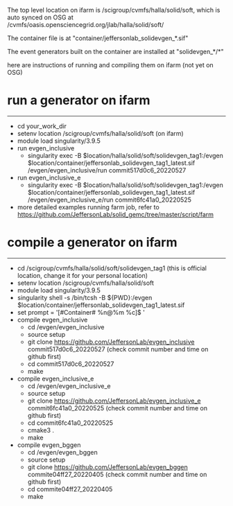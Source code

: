 
The top level location on ifarm is /scigroup/cvmfs/halla/solid/soft, which is auto synced on OSG at /cvmfs/oasis.opensciencegrid.org/jlab/halla/solid/soft/

The container file is at "container/jeffersonlab_solidevgen_\*.sif"

The event generators built on the container are installed at "solidevgen_\*/\*"

here are instructions of running and compiling them on ifarm (not yet on OSG)

# run a generator on ifarm
--------------------
* cd your_work_dir
* setenv location /scigroup/cvmfs/halla/solid/soft (on ifarm)
* module load singularity/3.9.5
* run evgen_inclusive
  * singularity exec -B $location/halla/solid/soft/solidevgen_tag1:/evgen $location/container/jeffersonlab_solidevgen_tag1_latest.sif /evgen/evgen_inclusive/run commit517d0c6_20220527
* run evgen_inclusive_e
  * singularity exec -B $location/halla/solid/soft/solidevgen_tag1:/evgen $location/container/jeffersonlab_solidevgen_tag1_latest.sif /evgen/evgen_inclusive_e/run commit6fc41a0_20220525
* more detailed examples running farm job, refer to https://github.com/JeffersonLab/solid_gemc/tree/master/script/farm

# compile a generator on ifarm
--------------------
* cd /scigroup/cvmfs/halla/solid/soft/solidevgen_tag1 (this is official location, change it for your personal location)
* setenv location /scigroup/cvmfs/halla/solid/soft
* module load singularity/3.9.5
* singularity shell -s /bin/tcsh -B ${PWD}:/evgen $location/container/jeffersonlab_solidevgen_tag1_latest.sif
* set prompt = '[#Container# %n@%m %c]$ '
* compile evgen_inclusive
  * cd /evgen/evgen_inclusive
  * source setup 
  * git clone https://github.com/JeffersonLab/evgen_inclusive commit517d0c6_20220527 (check commit number  and time on github first)
  * cd commit517d0c6_20220527
  * make
* compile evgen_inclusive_e
  * cd /evgen/evgen_inclusive_e
  * source setup
  * git clone https://github.com/JeffersonLab/evgen_inclusive_e commit6fc41a0_20220525 (check commit number and time on github first)
  * cd commit6fc41a0_20220525
  * cmake3 .
  * make
* compile evgen_bggen
  * cd /evgen/evgen_bggen
  * source setup
  * git clone https://github.com/JeffersonLab/evgen_bggen commite04ff27_20220405 (check commit number  and time on github first)
  * cd commite04ff27_20220405
  * make
